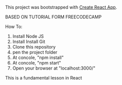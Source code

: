This project was bootstrapped with [Create React App](https://github.com/facebookincubator/create-react-app).

BASED ON TUTORIAL FORM FREECODECAMP

How To:

1. Install Node JS
2. Install Install Git
3. Clone this repository
4. pen the project folder
5. At concole, "npm install"
6. At concole, "npm start"
7. Open your browser at "localhost:3000/"

This is a fundamental lesson in React
